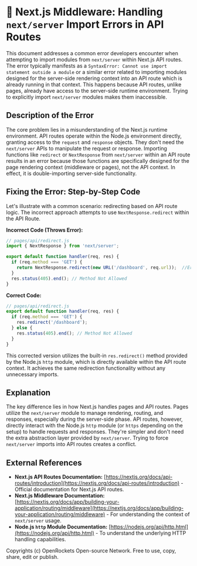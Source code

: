 # 🐞 Next.js Middleware: Handling `next/server` Import Errors in API Routes


This document addresses a common error developers encounter when attempting to import modules from `next/server` within Next.js API routes.  The error typically manifests as a `SyntaxError: Cannot use import statement outside a module` or a similar error related to importing modules designed for the server-side rendering context into an API route which is already running in that context.  This happens because API routes, unlike pages,  already have access to the server-side runtime environment.  Trying to explicitly import `next/server` modules makes them inaccessible.


## Description of the Error

The core problem lies in a misunderstanding of the Next.js runtime environment.  API routes operate within the Node.js environment directly, granting access to the `request` and `response` objects.  They don't need the `next/server` APIs to manipulate the request or response. Importing functions like `redirect` or `NextResponse` from `next/server` within an API route results in an error because those functions are specifically designed for the page rendering context (middleware or pages), not the API context.  In effect, it is double-importing server-side functionality.

## Fixing the Error: Step-by-Step Code

Let's illustrate with a common scenario:  redirecting based on API route logic. The incorrect approach attempts to use `NextResponse.redirect` within the API Route.

**Incorrect Code (Throws Error):**

```javascript
// pages/api/redirect.js
import { NextResponse } from 'next/server';

export default function handler(req, res) {
  if (req.method === 'GET') {
    return NextResponse.redirect(new URL('/dashboard', req.url));  //Error: Cannot use import statement outside a module
  }
  res.status(405).end(); // Method Not Allowed
}
```

**Correct Code:**

```javascript
// pages/api/redirect.js
export default function handler(req, res) {
  if (req.method === 'GET') {
    res.redirect('/dashboard');
  } else {
    res.status(405).end(); // Method Not Allowed
  }
}
```

This corrected version utilizes the built-in `res.redirect()` method provided by the Node.js `http` module, which is directly available within the API route context.  It achieves the same redirection functionality without any unnecessary imports.

## Explanation

The key difference lies in how Next.js handles pages and API routes. Pages utilize the `next/server` module to manage rendering, routing, and responses, especially during the server-side phase. API routes, however, directly interact with the Node.js `http` module (or `https` depending on the setup) to handle requests and responses. They're simpler and don't need the extra abstraction layer provided by `next/server`. Trying to force `next/server` imports into API routes creates a conflict.


## External References

* **Next.js API Routes Documentation:** [https://nextjs.org/docs/api-routes/introduction](https://nextjs.org/docs/api-routes/introduction) -  Official documentation for Next.js API routes.
* **Next.js Middleware Documentation:** [https://nextjs.org/docs/app/building-your-application/routing/middleware](https://nextjs.org/docs/app/building-your-application/routing/middleware) - For understanding the context of `next/server` usage.
* **Node.js `http` Module Documentation:** [https://nodejs.org/api/http.html](https://nodejs.org/api/http.html) - To understand the underlying HTTP handling capabilities.


Copyrights (c) OpenRockets Open-source Network. Free to use, copy, share, edit or publish.

